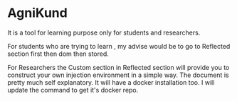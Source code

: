 # AgniKund

It is a tool for learning purpose only for students and researchers. 

For students who are trying to learn , my advise would be to go to Reflected section first then dom then stored.

For Researchers the Custom section in Reflected section will provide you to construct your own injection environment in a simple way. The document is pretty much self explanatory. It will have a docker installation too. I will update the command to get it's docker repo.
